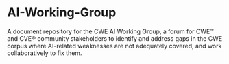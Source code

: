# AI-Working-Group
A document repository for the CWE AI Working Group, a forum for CWE™ and CVE® community stakeholders to identify and address gaps in the CWE corpus where AI-related weaknesses are not adequately covered, and work collaboratively to fix them.
